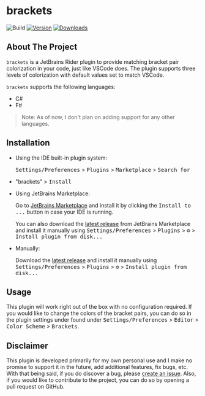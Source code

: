 # brackets

![Build](https://github.com/j-d-ha/brackets/workflows/Build/badge.svg)
[![Version](https://img.shields.io/jetbrains/plugin/v/MARKETPLACE_ID.svg)](https://plugins.jetbrains.com/plugin/MARKETPLACE_ID)
[![Downloads](https://img.shields.io/jetbrains/plugin/d/MARKETPLACE_ID.svg)](https://plugins.jetbrains.com/plugin/MARKETPLACE_ID)

## About The Project

<!-- Plugin description -->
`brackets` is a JetBrains Rider plugin to provide matching bracket pair colorization in your code,
just like VSCode does. The plugin supports three levels of colorization with default values set to
match VSCode.

`brackets` supports the following languages:

- C#
- F#

> Note: As of now, I don't plan on adding support for any other languages.

<!-- Plugin description end -->

## Installation

- Using the IDE built-in plugin system:

  <kbd>Settings/Preferences</kbd> > <kbd>Plugins</kbd> > <kbd>Marketplace</kbd> > <kbd>Search for
- "brackets"</kbd> >
  <kbd>Install</kbd>

- Using JetBrains Marketplace:

  Go to [JetBrains Marketplace](https://plugins.jetbrains.com/plugin/MARKETPLACE_ID) and install it
  by clicking the <kbd>Install to ...</kbd> button in case your IDE is running.

  You can also download
  the [latest release](https://plugins.jetbrains.com/plugin/MARKETPLACE_ID/versions) from JetBrains
  Marketplace and install it manually using
  <kbd>Settings/Preferences</kbd> > <kbd>Plugins</kbd> > <kbd>⚙️</kbd> > <kbd>Install plugin from
  disk...</kbd>

- Manually:

  Download the [latest release](https://github.com/j-d-ha/brackets/releases/latest) and install it
  manually using
  <kbd>Settings/Preferences</kbd> > <kbd>Plugins</kbd> > <kbd>⚙️</kbd> > <kbd>Install plugin from
  disk...</kbd>

## Usage

This plugin will work right out of the box with no configuration required. If you would like to
change the colors of the bracket pairs, you can do so in the plugin settings under found under <kbd>
Settings/Preferences</kbd> > <kbd>Editor</kbd> > <kbd>Color Scheme</kbd> > <kbd>Brackets</kbd>.

## Disclaimer

This plugin is developed primarily for my own personal use and I make no promise to support it in
the future, add additional features, fix bugs, etc. With that being said, if you do discover a bug,
please [create an issue](https://github.com/j-d-ha/brackets/issues/new). Also, if you would like to
contribute to the project, you can do so by opening a pull request on GitHub.

